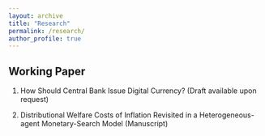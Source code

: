 ```yaml
---
layout: archive
title: "Research"
permalink: /research/
author_profile: true
---
```


Working Paper
-----
1. How Should Central Bank Issue Digital Currency? (Draft available upon request)

2. Distributional Welfare Costs of Inflation Revisited in a Heterogeneous-agent Monetary-Search Model (Manuscript)
